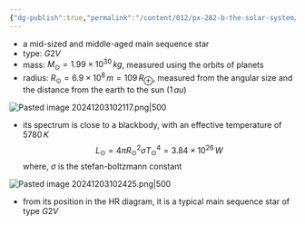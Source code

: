 ```yaml
---
{"dg-publish":true,"permalink":"/content/012/px-282-b-the-solar-system/g-the-sun/px-282-g1-fundamental-properties/","created":"2024-12-03T10:12:10.251+00:00","updated":"2024-12-03T10:26:05.798+00:00"}
---
```


- a mid-sized and middle-aged main sequence star
- type: $G2V$
- mass: $M_{\odot} = 1.99\times10^{30}\,kg$, measured using the orbits of planets
- radius: $R_{\odot} = 6.9\times10^{8}\,m = 109\,R_{\oplus}$, measured from the angular size and the distance from the earth to the sun $(1\,au)$

![Pasted image 20241203102117.png|500](/img/user/pics/Pasted%20image%2020241203102117.png)

- its spectrum is close to a blackbody, with an effective temperature of $5780\,K$
$$L_{\odot} = 4\pi R_{\odot}^{2} \sigma T_{\odot} ^{4}  = 3.84\times10^{26}\,W$$
	where, $\sigma$ is the stefan-boltzmann constant

![Pasted image 20241203102425.png|500](/img/user/pics/Pasted%20image%2020241203102425.png)

- from its position in the HR diagram, it is a typical main sequence star of type $G2V$
